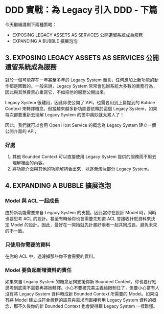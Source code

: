 # DDD 實戰：為 Legacy 引入 DDD - 下篇

今天繼續講剩下兩種策略：

- EXPOSING LEGACY ASSETS AS SERVICES 公開遺留系統成為服務
- EXPANDING A BUBBLE 擴展泡泡

## 3. EXPOSING LEGACY ASSETS AS SERVICES 公開遺留系統成為服務

對於一個可能存在一年甚至多年的 Legacy System 而言，任何想加上新功能的動作都是困難的。一般來說，Legacy System 常常會包辦系統大多數的業務行為，因此與其煞費苦心重寫它，不如把他的服務公開出來。

Legacy System 很難用，因此即使公開了 API，也需要用到上篇提到的 Bubble Context 來轉譯概念。但當越來越多新功能要依賴於這個 Legacy System，如果每次都要重新去理解 Legacy System 的箇中奧妙就太累人了！

因此，我們就可以套用 Open Host Service 的概念為 Legacy System 建立一個公開介面的 API，

### 好處

1. 其他 Bounded Context 可以直接使用 Legacy System 提供的服務而不用去理解裡面的內容。
2. 將功能介面與其他的功能解耦合出來，以逐漸淘汰部分 Legacy System。

## 4. EXPANDING A BUBBLE 擴展泡泡

### Model 與 ACL 一起成長

由於新功能需要來自 Legacy System 的支援。因此當你在設計 Model 時，同時也要思考 ACL 的設計。甚至有時候你也會需要先知道 ACL 會接收什麼資料來決定 Model 的設計。因此，最好在一開始就先計畫好兩者一起共同成長，避免未來的不一致。

### 只使用你需要的資料

在你的 ACL 中，過濾掉那些你不會需要的資料。

### Model 要負起新增資料的責任

如果來自 Legacy System 的概念足夠支援你新 Bounded Context，你也要仔細思考到底需不需要再將她轉譯。小心不要被完美主義給限制住了，但要小心當有人沒有將 Legacy System 資料轉成新 Bounded Context 所需要的 Model。如果沒有將 Model 建立成符合業務的語意與需求而直接套用 Legacy System 資料的概念，那不久後你的新 Bounded Context 也會變得跟 Legacy System 一樣難懂。
